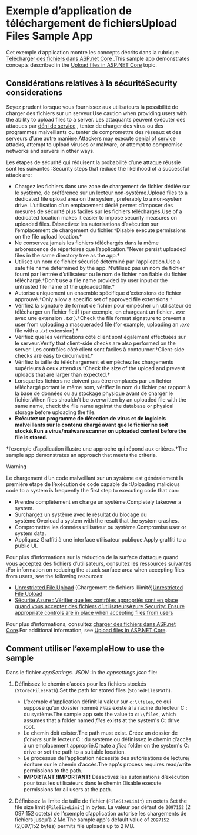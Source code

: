 # <a name="upload-files-sample-app"></a><span data-ttu-id="48241-101">Exemple d’application de téléchargement de fichiers</span><span class="sxs-lookup"><span data-stu-id="48241-101">Upload Files Sample App</span></span>

<span data-ttu-id="48241-102">Cet exemple d’application montre les concepts décrits dans la rubrique [Télécharger des fichiers dans ASP.net Core](https://docs.microsoft.com/aspnet/core/mvc/models/file-uploads) .</span><span class="sxs-lookup"><span data-stu-id="48241-102">This sample app demonstrates concepts described in the [Upload files in ASP.NET Core](https://docs.microsoft.com/aspnet/core/mvc/models/file-uploads) topic.</span></span>

## <a name="security-considerations"></a><span data-ttu-id="48241-103">Considérations relatives à la sécurité</span><span class="sxs-lookup"><span data-stu-id="48241-103">Security considerations</span></span>

<span data-ttu-id="48241-104">Soyez prudent lorsque vous fournissez aux utilisateurs la possibilité de charger des fichiers sur un serveur.</span><span class="sxs-lookup"><span data-stu-id="48241-104">Use caution when providing users with the ability to upload files to a server.</span></span> <span data-ttu-id="48241-105">Les attaquants peuvent exécuter des attaques par [déni de service](/windows-hardware/drivers/ifs/denial-of-service) , tenter de charger des virus ou des programmes malveillants ou tenter de compromettre des réseaux et des serveurs d’une autre manière.</span><span class="sxs-lookup"><span data-stu-id="48241-105">Attackers may execute [denial of service](/windows-hardware/drivers/ifs/denial-of-service) attacks, attempt to upload viruses or malware, or attempt to compromise networks and servers in other ways.</span></span>

<span data-ttu-id="48241-106">Les étapes de sécurité qui réduisent la probabilité d’une attaque réussie sont les suivantes :</span><span class="sxs-lookup"><span data-stu-id="48241-106">Security steps that reduce the likelihood of a successful attack are:</span></span>

* <span data-ttu-id="48241-107">Chargez les fichiers dans une zone de chargement de fichier dédiée sur le système, de préférence sur un lecteur non-système.</span><span class="sxs-lookup"><span data-stu-id="48241-107">Upload files to a dedicated file upload area on the system, preferably to a non-system drive.</span></span> <span data-ttu-id="48241-108">L’utilisation d’un emplacement dédié permet d’imposer des mesures de sécurité plus faciles sur les fichiers téléchargés.</span><span class="sxs-lookup"><span data-stu-id="48241-108">Use of a dedicated location makes it easier to impose security measures on uploaded files.</span></span> <span data-ttu-id="48241-109">Désactivez les autorisations d’exécution sur l’emplacement de chargement du fichier.&dagger;</span><span class="sxs-lookup"><span data-stu-id="48241-109">Disable execute permissions on the file upload location.&dagger;</span></span>
* <span data-ttu-id="48241-110">Ne conservez jamais les fichiers téléchargés dans la même arborescence de répertoires que l’application.&dagger;</span><span class="sxs-lookup"><span data-stu-id="48241-110">Never persist uploaded files in the same directory tree as the app.&dagger;</span></span>
* <span data-ttu-id="48241-111">Utilisez un nom de fichier sécurisé déterminé par l’application.</span><span class="sxs-lookup"><span data-stu-id="48241-111">Use a safe file name determined by the app.</span></span> <span data-ttu-id="48241-112">N’utilisez pas un nom de fichier fourni par l’entrée d’utilisateur ou le nom de fichier non fiable du fichier téléchargé.&dagger;</span><span class="sxs-lookup"><span data-stu-id="48241-112">Don't use a file name provided by user input or the untrusted file name of the uploaded file.&dagger;</span></span>
* <span data-ttu-id="48241-113">Autorise uniquement un ensemble spécifique d’extensions de fichier approuvé.&dagger;</span><span class="sxs-lookup"><span data-stu-id="48241-113">Only allow a specific set of approved file extensions.&dagger;</span></span>
* <span data-ttu-id="48241-114">Vérifiez la signature de format de fichier pour empêcher un utilisateur de télécharger un fichier fictif (par exemple, en chargeant un fichier *. exe* avec une extension *. txt* ).&dagger;</span><span class="sxs-lookup"><span data-stu-id="48241-114">Check the file format signature to prevent a user from uploading a masqueraded file (for example, uploading an *.exe* file with a *.txt* extension).&dagger;</span></span>
* <span data-ttu-id="48241-115">Vérifiez que les vérifications côté client sont également effectuées sur le serveur.</span><span class="sxs-lookup"><span data-stu-id="48241-115">Verify that client-side checks are also performed on the server.</span></span> <span data-ttu-id="48241-116">Les contrôles côté client sont faciles à contourner.&dagger;</span><span class="sxs-lookup"><span data-stu-id="48241-116">Client-side checks are easy to circumvent.&dagger;</span></span>
* <span data-ttu-id="48241-117">Vérifiez la taille du téléchargement et empêchez les chargements supérieurs à ceux attendus.&dagger;</span><span class="sxs-lookup"><span data-stu-id="48241-117">Check the size of the upload and prevent uploads that are larger than expected.&dagger;</span></span>
* <span data-ttu-id="48241-118">Lorsque les fichiers ne doivent pas être remplacés par un fichier téléchargé portant le même nom, vérifiez le nom du fichier par rapport à la base de données ou au stockage physique avant de charger le fichier.</span><span class="sxs-lookup"><span data-stu-id="48241-118">When files shouldn't be overwritten by an uploaded file with the same name, check the file name against the database or physical storage before uploading the file.</span></span>
* <span data-ttu-id="48241-119">**Exécutez un programme de détection de virus et de logiciels malveillants sur le contenu chargé avant que le fichier ne soit stocké.**</span><span class="sxs-lookup"><span data-stu-id="48241-119">**Run a virus/malware scanner on uploaded content before the file is stored.**</span></span>

<span data-ttu-id="48241-120">&dagger;l’exemple d’application illustre une approche qui répond aux critères.</span><span class="sxs-lookup"><span data-stu-id="48241-120">&dagger;The sample app demonstrates an approach that meets the criteria.</span></span>

> [!WARNING]
> <span data-ttu-id="48241-121">Le chargement d’un code malveillant sur un système est généralement la première étape de l’exécution de code capable de :</span><span class="sxs-lookup"><span data-stu-id="48241-121">Uploading malicious code to a system is frequently the first step to executing code that can:</span></span>
>
> * <span data-ttu-id="48241-122">Prendre complètement en charge un système.</span><span class="sxs-lookup"><span data-stu-id="48241-122">Completely takeover a system.</span></span>
> * <span data-ttu-id="48241-123">Surchargez un système avec le résultat du blocage du système.</span><span class="sxs-lookup"><span data-stu-id="48241-123">Overload a system with the result that the system crashes.</span></span>
> * <span data-ttu-id="48241-124">Compromettre les données utilisateur ou système.</span><span class="sxs-lookup"><span data-stu-id="48241-124">Compromise user or system data.</span></span>
> * <span data-ttu-id="48241-125">Appliquez Graffiti à une interface utilisateur publique.</span><span class="sxs-lookup"><span data-stu-id="48241-125">Apply graffiti to a public UI.</span></span>
>
> <span data-ttu-id="48241-126">Pour plus d’informations sur la réduction de la surface d’attaque quand vous acceptez des fichiers d’utilisateurs, consultez les ressources suivantes :</span><span class="sxs-lookup"><span data-stu-id="48241-126">For information on reducing the attack surface area when accepting files from users, see the following resources:</span></span>
>
> * <span data-ttu-id="48241-127">[Unrestricted File Upload](https://www.owasp.org/index.php/Unrestricted_File_Upload) (Chargement de fichiers illimité)</span><span class="sxs-lookup"><span data-stu-id="48241-127">[Unrestricted File Upload](https://www.owasp.org/index.php/Unrestricted_File_Upload)</span></span>
> * [<span data-ttu-id="48241-128">Sécurité Azure : Vérifier que les contrôles appropriés sont en place quand vous acceptez des fichiers d’utilisateurs</span><span class="sxs-lookup"><span data-stu-id="48241-128">Azure Security: Ensure appropriate controls are in place when accepting files from users</span></span>](/azure/security/azure-security-threat-modeling-tool-input-validation#controls-users)

<span data-ttu-id="48241-129">Pour plus d’informations, consultez [charger des fichiers dans ASP.net Core](https://docs.microsoft.com/aspnet/core/mvc/models/file-uploads).</span><span class="sxs-lookup"><span data-stu-id="48241-129">For additional information, see [Upload files in ASP.NET Core](https://docs.microsoft.com/aspnet/core/mvc/models/file-uploads).</span></span>

## <a name="how-to-use-the-sample"></a><span data-ttu-id="48241-130">Comment utiliser l’exemple</span><span class="sxs-lookup"><span data-stu-id="48241-130">How to use the sample</span></span>

<span data-ttu-id="48241-131">Dans le fichier *appSettings. JSON* :</span><span class="sxs-lookup"><span data-stu-id="48241-131">In the *appsettings.json* file:</span></span>

1. <span data-ttu-id="48241-132">Définissez le chemin d’accès pour les fichiers stockés (`StoredFilesPath`).</span><span class="sxs-lookup"><span data-stu-id="48241-132">Set the path for stored files (`StoredFilesPath`).</span></span>

   * <span data-ttu-id="48241-133">L’exemple d’application définit la valeur sur `c:\\files`, ce qui suppose qu’un dossier nommé *Files* existe à la racine du lecteur C : du système.</span><span class="sxs-lookup"><span data-stu-id="48241-133">The sample app sets the value to `c:\\files`, which assumes that a folder named *files* exists at the system's C: drive root.</span></span>
   * <span data-ttu-id="48241-134">Le chemin doit exister.</span><span class="sxs-lookup"><span data-stu-id="48241-134">The path must exist.</span></span> <span data-ttu-id="48241-135">Créez un dossier de *fichiers* sur le lecteur C : du système ou définissez le chemin d’accès à un emplacement approprié.</span><span class="sxs-lookup"><span data-stu-id="48241-135">Create a *files* folder on the system's C: drive or set the path to a suitable location.</span></span>
   * <span data-ttu-id="48241-136">Le processus de l’application nécessite des autorisations de lecture/écriture sur le chemin d’accès.</span><span class="sxs-lookup"><span data-stu-id="48241-136">The app's process requires read/write permissions to the path.</span></span>
   * <span data-ttu-id="48241-137">**IMPORTANT !**</span><span class="sxs-lookup"><span data-stu-id="48241-137">**IMPORTANT!**</span></span> <span data-ttu-id="48241-138">Désactivez les autorisations d’exécution pour tous les utilisateurs dans le chemin.</span><span class="sxs-lookup"><span data-stu-id="48241-138">Disable execute permissions for all users at the path.</span></span>

1. <span data-ttu-id="48241-139">Définissez la limite de taille de fichier (`FileSizeLimit`) en octets.</span><span class="sxs-lookup"><span data-stu-id="48241-139">Set the file size limit (`FileSizeLimit`) in bytes.</span></span> <span data-ttu-id="48241-140">La valeur par défaut de `2097152` (2 097 152 octets) de l’exemple d’application autorise les chargements de fichiers jusqu’à 2 Mo.</span><span class="sxs-lookup"><span data-stu-id="48241-140">The sample app's default value of `2097152` (2,097,152 bytes) permits file uploads up to 2 MB.</span></span>
